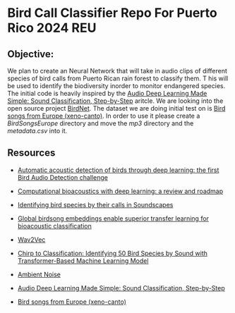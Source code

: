 # Bird Call Classifier Repo For Puerto Rico 2024 REU

## Objective:
We plan to create an Neural Network that will take in audio clips of different species of bird calls from Puerto Rican rain forest to classify them. T
his will be used to identify the biodiversity inorder to monitor endangered species. The initial code is heavily inspired by the [Audio Deep Learning Made Simple: Sound Classification, Step-by-Step](https://towardsdatascience.com/audio-deep-learning-made-simple-sound-classification-step-by-step-cebc936bbe5) aritcle. We are looking into the open source project [BirdNet](https://github.com/kahst/BirdNET-Analyzer). The dataset we are doing initial test on is [Bird songs from Europe (xeno-canto)](https://www.kaggle.com/datasets/monogenea/birdsongs-from-europe/data). In order to use it please create a *BirdSongsEurope* directory and move the *mp3* directory and the *metadata.csv* into it.

## Resources
- [Automatic acoustic detection of birds through
deep learning: the first Bird Audio Detection
challenge](https://arxiv.org/pdf/1807.05812)

- [Computational bioacoustics with deep learning: a review and roadmap](https://www.ncbi.nlm.nih.gov/pmc/articles/PMC8944344/)

- [Identifying bird species by their calls in Soundscapes](https://link.springer.com/article/10.1007/s10489-023-04486-8)

- [Global birdsong embeddings enable superior transfer learning
for bioacoustic classification](https://arxiv.org/pdf/2307.06292)

- [Wav2Vec](https://ai.meta.com/blog/wav2vec-20-learning-the-structure-of-speech-from-raw-audio/)

- [Chirp to Classification: Identifying 50 Bird Species by Sound with Transformer-Based Machine Learning Model](https://medium.com/p/dfd46979847a)

- [Ambient Noise](https://www.youtube.com/watch?v=7kLzyZ9gBa0)

- [Audio Deep Learning Made Simple: Sound Classification, Step-by-Step](https://towardsdatascience.com/audio-deep-learning-made-simple-sound-classification-step-by-step-cebc936bbe5)

- [Bird songs from Europe (xeno-canto)](https://www.kaggle.com/datasets/monogenea/birdsongs-from-europe/data)
